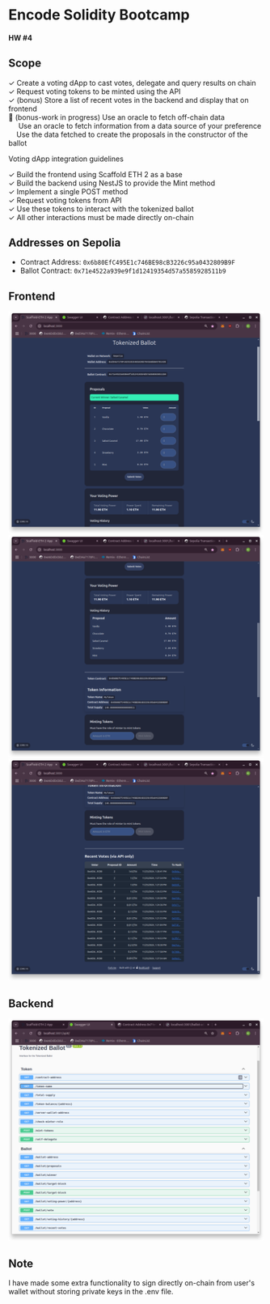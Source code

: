 # Encode Solidity Bootcamp
#### HW #4

## Scope

✓ Create a voting dApp to cast votes, delegate and query results on chain\
✓ Request voting tokens to be minted using the API\
✓ (bonus) Store a list of recent votes in the backend and display that on frontend\
🚧 (bonus-work in progress) Use an oracle to fetch off-chain data\
&nbsp;&nbsp;&nbsp;&nbsp; Use an oracle to fetch information from a data source of your preference\
&nbsp;&nbsp;&nbsp;&nbsp;Use the data fetched to create the proposals in the constructor of the ballot

Voting dApp integration guidelines

✓ Build the frontend using Scaffold ETH 2 as a base\
✓ Build the backend using NestJS to provide the Mint method\
✓ Implement a single POST method\
✓ Request voting tokens from API\
✓ Use these tokens to interact with the tokenized ballot\
✓ All other interactions must be made directly on-chain

## Addresses on Sepolia

* Contract Address: `0x6b80EfC495E1c746BE98cB3226c95a0432809B9F`
* Ballot Contract: `0x71e4522a939e9f1d12419354d57a5585928511b9`

## Frontend

![frontend](./images/frontend_1.png)
![frontend](./images/frontend_2.png)
![frontend](./images/frontend_3.png)

## Backend

![backend](./images/backend_1.png)

## Note

I have made some extra functionality to sign directly on-chain from user's wallet without storing private keys in the .env file.  
